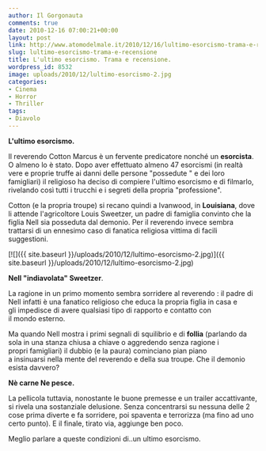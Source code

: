 ```yaml
---
author: Il Gorgonauta
comments: true
date: 2010-12-16 07:00:21+00:00
layout: post
link: http://www.atomodelmale.it/2010/12/16/lultimo-esorcismo-trama-e-recensione/
slug: lultimo-esorcismo-trama-e-recensione
title: L'ultimo esorcismo. Trama e recensione.
wordpress_id: 8532
image: uploads/2010/12/lultimo-esorcismo-2.jpg
categories:
- Cinema
- Horror
- Thriller
tags:
- Diavolo
---
```


**L'ultimo esorcismo.**

Il reverendo Cotton Marcus è un fervente predicatore nonché un **esorcista**. O almeno lo è stato. Dopo aver effettuato almeno 47 esorcismi (in realtà vere e proprie truffe ai danni delle persone "possedute " e dei loro famigliari) il religioso ha deciso di compiere l'ultimo esorcismo e di filmarlo, rivelando così tutti i trucchi e i segreti della propria "professione".

Cotton (e la propria troupe) si recano quindi a Ivanwood, in **Louisiana**, dove li attende l'agricoltore Louis Sweetzer, un padre di famiglia convinto che la figlia Nell sia posseduta dal demonio. Per il reverendo invece sembra trattarsi di un ennesimo caso di fanatica religiosa vittima di facili suggestioni.

[![]({{ site.baseurl }}/uploads/2010/12/lultimo-esorcismo-2.jpg)]({{ site.baseurl }}/uploads/2010/12/lultimo-esorcismo-2.jpg)

**Nell "indiavolata" Sweetzer**.

La ragione in un primo momento sembra sorridere al reverendo : il padre di Nell infatti è una fanatico religioso che educa la propria figlia in casa e gli impedisce di avere qualsiasi tipo di rapporto e contatto con il mondo esterno.

Ma quando Nell mostra i primi segnali di squilibrio e di **follia** (parlando da sola in una stanza chiusa a chiave o aggredendo senza ragione i propri famigliari) il dubbio (e la paura) cominciano pian piano a insinuarsi nella mente del reverendo e della sua troupe. Che il demonio esista davvero?

**Nè carne Ne pesce.**

La pellicola tuttavia, nonostante le buone premesse e un trailer accattivante, si rivela una sostanziale delusione. Senza concentrarsi su nessuna delle 2 cose prima diverte e fa sorridere, poi spaventa e terrorizza (ma fino ad uno certo punto). E il finale, tirato via, aggiunge ben poco.

Meglio parlare a queste condizioni di..un ultimo esorcismo.
